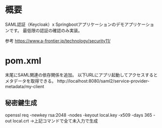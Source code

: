 # 概要
SAML認証（Keycloak）x Springbootアプリケーションのデモアプリケーションです。
最低限の認証の確認のみ実装。

参考
https://www.a-frontier.jp/technology/security11/

# pom.xml
末尾にSAML関連の依存関係を追加。
以下URLにアプリ起動してアクセスするとメタデータを取得できる。
http://localhost:8080/saml2/service-provider-metadata/my-client

## 秘密鍵生成
openssl req -newkey rsa:2048 -nodes -keyout local.key -x509 -days 365 -out local.crt
→上記コマンドで全て未入力で生成
